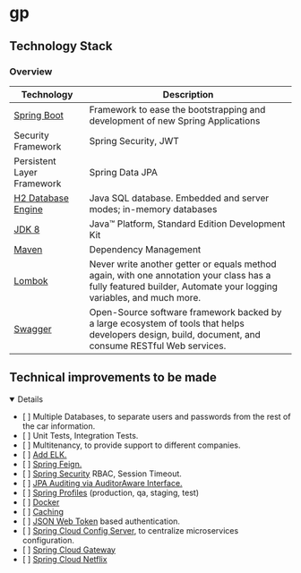 # gp

## Technology Stack

### Overview

|Technology                |Description         |
|--------------------------|--------------------|
|<a href="https://spring.io/projects/spring-boot">Spring Boot</a>  |Framework to ease the bootstrapping and development of new Spring Applications|
|Security Framework                                                |Spring Security, JWT|
|Persistent Layer Framework|Spring Data JPA                        |
|<a href="https://www.h2database.com/html/main.html">H2 Database Engine</a>|Java SQL database. Embedded and server modes; in-memory databases|
|<a href="http://www.oracle.com/technetwork/java/javase/downloads/jdk8-downloads-2133151.html">JDK 8</a>|Java™ Platform, Standard Edition Development Kit |
|<a href="https://maven.apache.org/">Maven</a>   |Dependency Management|
|<a href="https://projectlombok.org/">Lombok</a> |Never write another getter or equals method again, with one annotation your class has a fully featured builder, Automate your logging variables, and much more.|
|<a href="https://swagger.io/">Swagger</a>       |Open-Source software framework backed by a large ecosystem of tools that helps developers design, build, document, and consume RESTful Web services.           |

## Technical improvements to be made
<details open="open">
   <ul>
      <li>[ ] Multiple Databases, to separate users and passwords from the rest of the car information.</li>
      <li>[ ] Unit Tests, Integration Tests.</li>
      <li>[ ] Multitenancy, to provide support to different companies.</li>
      <li>[ ] <a href="https://www.javainuse.com/spring/springboot-microservice-elk">Add ELK.</a></li>
      <li>[ ] <a href="https://cloud.spring.io/spring-cloud-netflix/multi/multi_spring-cloud-feign.html">Spring Feign. </a></li>
      <li>[ ] <a href="https://spring.io/projects/spring-security">Spring Security</a> RBAC, Session Timeout.</li>
      <li>[ ] <a href="https://docs.spring.io/spring-data/jpa/docs/2.7.x/reference/html/#jpa.auditing">JPA Auditing via AuditorAware Interface.</a></li>
      <li>[ ] <a href="https://docs.spring.io/spring-boot/docs/current/reference/html/spring-boot-features.html#boot-features-profiles">Spring Profiles</a> (production, qa, staging, test)</li>
      <li>[ ] <a href="https://www.docker.com/">Docker</a></li>
      <li>[ ] <a href="https://docs.spring.io/spring-boot/docs/2.7.7-SNAPSHOT/reference/html/io.html#io.caching">Caching</a></li>
      <li>[ ] <a href="https://www.jsonwebtoken.io/">JSON Web Token</a> based authentication.</li>
      <li>[ ] <a href="https://docs.spring.io/spring-cloud-config/docs/current/reference/html/">Spring Cloud Config Server</a>, to centralize microservices configuration.</li>
      <li>[ ] <a href="https://spring.io/projects/spring-cloud-gateway">Spring Cloud Gateway</a></li>
      <li>[ ] <a href="https://spring.io/projects/spring-cloud-gateway">Spring Cloud Netflix</a></li>
  </ul>
</details>
